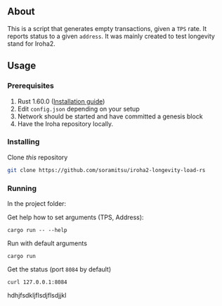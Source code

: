 ## About

This is a script that generates empty transactions, given a `TPS` rate. It reports status to a given `address`.
It was mainly created to test longevity stand for Iroha2.

## Usage

### Prerequisites

1. Rust 1.60.0 ([Installation guide](https://www.rust-lang.org/tools/install))
2. Edit `config.json` depending on your setup
3. Network should be started and have committed a genesis block
4. Have the Iroha repository locally.

### Installing

Clone *this* repository

```bash
git clone https://github.com/soramitsu/iroha2-longevity-load-rs
```


### Running

In the project folder:

Get help how to set arguments (TPS, Address):
```
cargo run -- --help
```

Run with default arguments
```
cargo run
```

Get the status (port `8084` by default)
```
curl 127.0.0.1:8084
```
hdhjfsdkljflsdjflsdjjkl